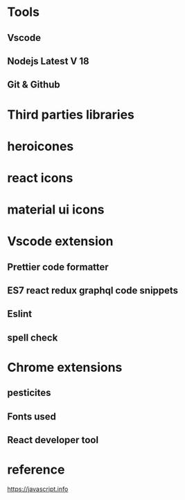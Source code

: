 # Tools 
## Vscode
## Nodejs Latest V 18
## Git & Github

# Third parties libraries
# heroicones
# react icons
# material ui icons

# Vscode extension
## Prettier code formatter
## ES7 react redux graphql code snippets
## Eslint
## spell check

# Chrome extensions
## pesticites
## Fonts used
## React developer tool

# reference
https://javascript.info